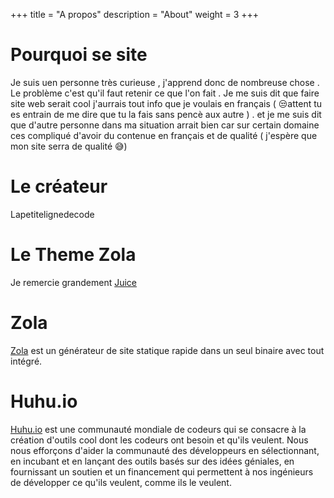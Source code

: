 +++
title = "A propos"
description = "About"
weight = 3
+++
# Pourquoi se site 

Je suis uen personne très curieuse , j'apprend donc de nombreuse chose . Le problème c'est qu'il faut retenir ce que l'on fait . Je me suis dit que faire site web serait cool j'aurrais tout info que je voulais en français ( 😒attent tu es entrain de me dire que tu la fais sans pencè aux autre ) .
 et je me suis dit que d'autre personne dans ma situation arrait bien car sur certain domaine ces compliqué d'avoir du contenue en français et de qualité ( j'espère que mon site serra de qualité 😅)
# Le créateur 
Lapetitelignedecode

# Le Theme Zola
Je remercie grandement [Juice](https://github.com/huhu/juice)

# Zola

[Zola](https://www.getzola.org) est un générateur de site statique rapide dans un seul binaire avec tout intégré.


# Huhu.io

[Huhu.io](https://huhu.io) est une communauté mondiale de codeurs qui se consacre à la création d'outils cool dont les codeurs ont besoin et qu'ils veulent. 
Nous nous efforçons d'aider la communauté des développeurs en sélectionnant, en incubant et en lançant des outils basés sur des idées géniales, 
en fournissant un soutien et un financement qui permettent à nos ingénieurs de développer ce qu'ils veulent, comme ils le veulent. 


